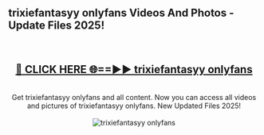 <h2>trixiefantasyy onlyfans Videos And Photos - Update Files 2025!</h2>
<br>
<div align="center">
<h2><a href="https://linkcuts.com/hfmhzwbr" rel="nofollow">🔴 CLICK HERE 🌐==►► trixiefantasyy onlyfans</a></h2>
<br>
Get trixiefantasyy onlyfans and all content. Now you can access all videos and pictures of trixiefantasyy onlyfans. New Updated Files 2025!
<br>
<br>
<a href="https://linkcuts.com/hfmhzwbr" rel="nofollow" data-target="animated-image.originalLink"><img src="https://i.ibb.co.com/WyWwxjT/player-gif2.gif" alt="trixiefantasyy onlyfans" style="max-width: 100%; display: inline-block;" data-target="animated-image.originalImage"></a>
</div>
<br>
